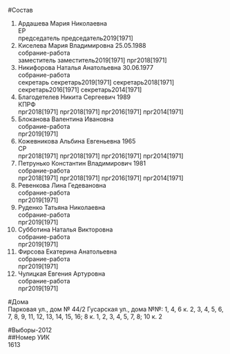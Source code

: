 #Состав  
1. Ардашева Мария Николаевна  
    ЕР  
    председатель председатель2019[1971]  
2. Киселева Мария Владимировна 25.05.1988  
    собрание-работа  
    заместитель заместитель2019[1971] прг2018[1971]  
3. Никифорова Наталья Анатольевна 30.06.1977  
    собрание-работа  
    секретарь секретарь2019[1971] секретарь2018[1971] секретарь2016[1971] секретарь2014[1971]  
4. Благодетелев Никита Сергеевич 1989  
    КПРФ  
    прг2018[1971] прг2018[1971] прг2016[1971] прг2014[1971]  
5. Блоканова Валентина Ивановна  
    собрание-работа  
    прг2019[1971]  
6. Кожевникова Альбина Евгеньевна 1965  
    СР  
    прг2018[1971] прг2018[1971] прг2016[1971] прг2014[1971]  
7. Петрунько Константин Владимирович 1981  
    собрание-работа  
    прг2018[1971] прг2018[1971] прг2016[1971] прг2014[1971]  
8. Ревенкова Лина Гедевановна  
    собрание-работа  
    прг2019[1971]  
9. Руденко Татьяна Николаевна  
    собрание-работа  
    прг2019[1971]  
10. Субботина Наталья Викторовна  
    собрание-работа  
    прг2019[1971]  
11. Фирсова Екатерина Анатольевна  
    собрание-работа  
    прг2019[1971]  
12. Чулицкая Евгения Артуровна  
    собрание-работа  
    прг2019[1971]  

#Дома  
Парковая ул., дом № 44/2 Гусарская ул., дома №№: 1, 4, 6 к. 2, 3, 4, 5, 6, 7, 8, 9, 11, 12, 13, 14, 15, 16; 8 к. 1, 2, 3, 4, 5, 7, 8; 10 к. 2  
  
#Выборы-2012  
##Номер УИК  
1613  
